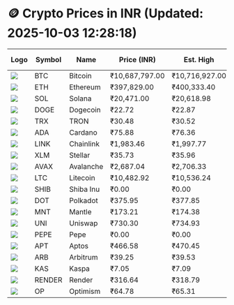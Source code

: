 # 🪙 Crypto Prices in INR (Updated: 2025-10-03 12:28:18)

| Logo | Symbol | Name       | Price (INR) | Est. High | Est. Low | Gross Profit | Fees | Net Profit | ROI % |
|------|--------|------------|-------------|-----------|----------|---------------|------|-------------|--------|
| ![](https://coin-images.coingecko.com/coins/images/1/large/bitcoin.png?1696501400) | BTC    | Bitcoin    | ₹10,687,797.00 | ₹10,716,927.00 | ₹10,658,667.00 | ₹546.60 | ₹200.00 | ₹346.60 | 0.35% |
| ![](https://coin-images.coingecko.com/coins/images/279/large/ethereum.png?1696501628) | ETH    | Ethereum   | ₹397,829.00 | ₹400,333.40 | ₹395,324.60 | ₹1,267.01 | ₹200.00 | ₹1,067.01 | 1.07% |
| ![](https://coin-images.coingecko.com/coins/images/4128/large/solana.png?1718769756) | SOL    | Solana     | ₹20,471.00 | ₹20,618.98 | ₹20,323.02 | ₹1,456.32 | ₹200.00 | ₹1,256.32 | 1.26% |
| ![](https://coin-images.coingecko.com/coins/images/5/large/dogecoin.png?1696501409) | DOGE   | Dogecoin   | ₹22.72 | ₹22.87 | ₹22.57 | ₹1,329.20 | ₹200.00 | ₹1,129.20 | 1.13% |
| ![](https://coin-images.coingecko.com/coins/images/1094/large/tron-logo.png?1696502193) | TRX    | TRON       | ₹30.48 | ₹30.52 | ₹30.44 | ₹275.97 | ₹200.00 | ₹75.97 | 0.08% |
| ![](https://coin-images.coingecko.com/coins/images/975/large/cardano.png?1696502090) | ADA    | Cardano    | ₹75.88 | ₹76.36 | ₹75.40 | ₹1,265.20 | ₹200.00 | ₹1,065.20 | 1.07% |
| ![](https://coin-images.coingecko.com/coins/images/877/large/chainlink-new-logo.png?1696502009) | LINK   | Chainlink  | ₹1,983.46 | ₹1,997.77 | ₹1,969.15 | ₹1,453.27 | ₹200.00 | ₹1,253.27 | 1.25% |
| ![](https://coin-images.coingecko.com/coins/images/100/large/fmpFRHHQ_400x400.jpg?1735231350) | XLM    | Stellar    | ₹35.73 | ₹35.96 | ₹35.50 | ₹1,275.93 | ₹200.00 | ₹1,075.93 | 1.08% |
| ![](https://coin-images.coingecko.com/coins/images/12559/large/Avalanche_Circle_RedWhite_Trans.png?1696512369) | AVAX   | Avalanche  | ₹2,687.04 | ₹2,706.33 | ₹2,667.75 | ₹1,446.05 | ₹200.00 | ₹1,246.05 | 1.25% |
| ![](https://coin-images.coingecko.com/coins/images/2/large/litecoin.png?1696501400) | LTC    | Litecoin   | ₹10,482.92 | ₹10,536.24 | ₹10,429.60 | ₹1,022.43 | ₹200.00 | ₹822.43 | 0.82% |
| ![](https://coin-images.coingecko.com/coins/images/11939/large/shiba.png?1696511800) | SHIB   | Shiba Inu  | ₹0.00 | ₹0.00 | ₹0.00 | ₹810.96 | ₹200.00 | ₹610.96 | 0.61% |
| ![](https://coin-images.coingecko.com/coins/images/12171/large/polkadot.png?1696512008) | DOT    | Polkadot   | ₹375.95 | ₹377.85 | ₹374.05 | ₹1,013.76 | ₹200.00 | ₹813.76 | 0.81% |
| ![](https://coin-images.coingecko.com/coins/images/30980/large/Mantle-Logo-mark.png?1739213200) | MNT    | Mantle     | ₹173.21 | ₹174.38 | ₹172.04 | ₹1,354.88 | ₹200.00 | ₹1,154.88 | 1.15% |
| ![](https://coin-images.coingecko.com/coins/images/12504/large/uniswap-logo.png?1720676669) | UNI    | Uniswap    | ₹730.30 | ₹734.93 | ₹725.67 | ₹1,277.03 | ₹200.00 | ₹1,077.03 | 1.08% |
| ![](https://coin-images.coingecko.com/coins/images/29850/large/pepe-token.jpeg?1696528776) | PEPE   | Pepe       | ₹0.00 | ₹0.00 | ₹0.00 | ₹1,534.14 | ₹200.00 | ₹1,334.14 | 1.33% |
| ![](https://coin-images.coingecko.com/coins/images/26455/large/aptos_round.png?1696525528) | APT    | Aptos      | ₹466.58 | ₹470.45 | ₹462.71 | ₹1,672.75 | ₹200.00 | ₹1,472.75 | 1.47% |
| ![](https://coin-images.coingecko.com/coins/images/16547/large/arb.jpg?1721358242) | ARB    | Arbitrum   | ₹39.25 | ₹39.53 | ₹38.97 | ₹1,447.34 | ₹200.00 | ₹1,247.34 | 1.25% |
| ![](https://coin-images.coingecko.com/coins/images/25751/large/kaspa-icon-exchanges.png?1696524837) | KAS    | Kaspa      | ₹7.05 | ₹7.09 | ₹7.01 | ₹1,112.54 | ₹200.00 | ₹912.54 | 0.91% |
| ![](https://coin-images.coingecko.com/coins/images/11636/large/rndr.png?1696511529) | RENDER | Render     | ₹316.64 | ₹318.79 | ₹314.49 | ₹1,365.05 | ₹200.00 | ₹1,165.05 | 1.17% |
| ![](https://coin-images.coingecko.com/coins/images/25244/large/Optimism.png?1696524385) | OP     | Optimism   | ₹64.78 | ₹65.31 | ₹64.25 | ₹1,643.53 | ₹200.00 | ₹1,443.53 | 1.44% |
